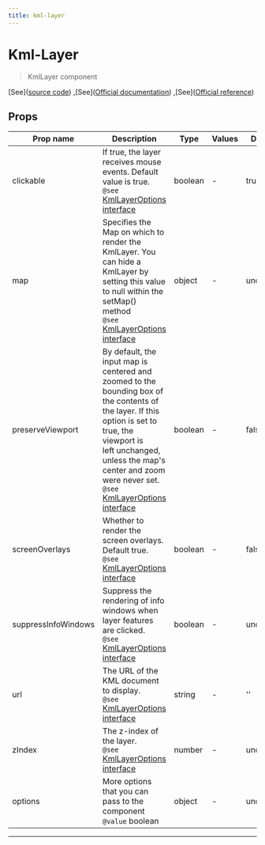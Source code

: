 ```yaml
---
title: kml-layer
---
```


  # Kml-Layer

  
  > KmlLayer component
  
  
  
  
  
  [See]([source code](/guide/kml-layer.html#source-code))
,[See]([Official documentation](https://developers.google.com/maps/documentation/javascript/kmllayer))
,[See]([Official reference](https://developers.google.com/maps/documentation/javascript/reference/kml))

  

  
## Props

  | Prop name     | Description | Type      | Values      | Default     |
  | ------------- | ----------- | --------- | ----------- | ----------- |
  | clickable | If true, the layer receives mouse events. Default value is true.<br/>`@see` [KmlLayerOptions interface](https://developers.google.com/maps/documentation/javascript/reference/kml#KmlLayerOptions.clickable) | boolean | - | true |
| map | Specifies the Map on which to render the KmlLayer. You can hide a KmlLayer by setting this value to null within the setMap() method<br/>`@see` [KmlLayerOptions interface](https://developers.google.com/maps/documentation/javascript/reference/kml#KmlLayerOptions.map) | object | - | undefined |
| preserveViewport | By default, the input map is centered and zoomed to the bounding box of the contents of the layer. If this option is set to true, the viewport is<br/>left unchanged, unless the map's center and zoom were never set.<br/>`@see` [KmlLayerOptions interface](https://developers.google.com/maps/documentation/javascript/reference/kml#KmlLayerOptions.preserveViewport) | boolean | - | false |
| screenOverlays | Whether to render the screen overlays. Default true.<br/>`@see` [KmlLayerOptions interface](https://developers.google.com/maps/documentation/javascript/reference/kml#KmlLayerOptions.screenOverlays) | boolean | - | false |
| suppressInfoWindows | Suppress the rendering of info windows when layer features are clicked.<br/>`@see` [KmlLayerOptions interface](https://developers.google.com/maps/documentation/javascript/reference/kml#KmlLayerOptions.suppressInfoWindows) | boolean | - | undefined |
| url | The URL of the KML document to display.<br/>`@see` [KmlLayerOptions interface](https://developers.google.com/maps/documentation/javascript/reference/kml#KmlLayerOptions.url) | string | - | '' |
| zIndex | The z-index of the layer.<br/>`@see` [KmlLayerOptions interface](https://developers.google.com/maps/documentation/javascript/reference/kml#KmlLayerOptions.zIndex) | number | - | undefined |
| options | More options that you can pass to the component<br/>`@value` boolean | object | - | undefined |

  
  
  
  
  ---


  
  